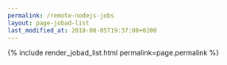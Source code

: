 ```yaml
---
permalink: /remote-nodejs-jobs
layout: page-jobad-list
last_modified_at: 2018-08-05T19:37:08+0200
---
```

{% include render_jobad_list.html permalink=page.permalink %}
